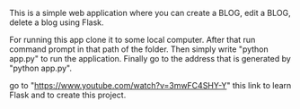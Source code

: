 This is a simple web application where you can create a BLOG, edit a BLOG, delete a blog using Flask. 

For running this app clone it to some local computer. After that run command prompt in that path of the folder. Then simply write "python app.py" to run the application. 
Finally go to the address that is generated by "python app.py".

go to "https://www.youtube.com/watch?v=3mwFC4SHY-Y" this link to learn Flask and to create this project.
